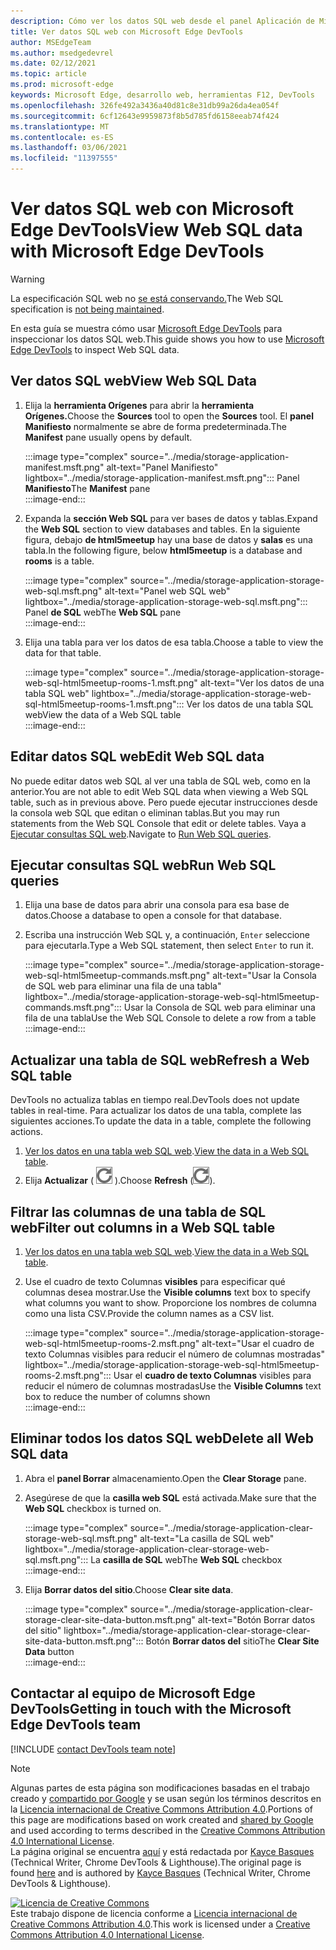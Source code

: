 ```yaml
---
description: Cómo ver los datos SQL web desde el panel Aplicación de Microsoft Edge DevTools.
title: Ver datos SQL web con Microsoft Edge DevTools
author: MSEdgeTeam
ms.author: msedgedevrel
ms.date: 02/12/2021
ms.topic: article
ms.prod: microsoft-edge
keywords: Microsoft Edge, desarrollo web, herramientas F12, DevTools
ms.openlocfilehash: 326fe492a3436a40d81c8e31db99a26da4ea054f
ms.sourcegitcommit: 6cf12643e9959873f8b5d785fd6158eeab74f424
ms.translationtype: MT
ms.contentlocale: es-ES
ms.lasthandoff: 03/06/2021
ms.locfileid: "11397555"
---
```

<!-- Copyright Kayce Basques 

   Licensed under the Apache License, Version 2.0 (the "License");
   you may not use this file except in compliance with the License.
   You may obtain a copy of the License at

       https://www.apache.org/licenses/LICENSE-2.0

   Unless required by applicable law or agreed to in writing, software
   distributed under the License is distributed on an "AS IS" BASIS,
   WITHOUT WARRANTIES OR CONDITIONS OF ANY KIND, either express or implied.
   See the License for the specific language governing permissions and
   limitations under the License.  -->

# <a name="view-web-sql-data-with-microsoft-edge-devtools"></a><span data-ttu-id="5f28e-104">Ver datos SQL web con Microsoft Edge DevTools</span><span class="sxs-lookup"><span data-stu-id="5f28e-104">View Web SQL data with Microsoft Edge DevTools</span></span>  

> [!WARNING]
> <span data-ttu-id="5f28e-105">La especificación SQL web no [se está conservando.][W3CWebSQLStatus]</span><span class="sxs-lookup"><span data-stu-id="5f28e-105">The Web SQL specification is [not being maintained][W3CWebSQLStatus].</span></span>  

<span data-ttu-id="5f28e-106">En esta guía se muestra cómo usar [Microsoft Edge DevTools][MicrosoftEdgeDevTools] para inspeccionar los datos SQL web.</span><span class="sxs-lookup"><span data-stu-id="5f28e-106">This guide shows you how to use [Microsoft Edge DevTools][MicrosoftEdgeDevTools] to inspect Web SQL data.</span></span>  

## <a name="view-web-sql-data"></a><span data-ttu-id="5f28e-107">Ver datos SQL web</span><span class="sxs-lookup"><span data-stu-id="5f28e-107">View Web SQL Data</span></span>  

1.  <span data-ttu-id="5f28e-108">Elija la **herramienta Orígenes** para abrir la **herramienta Orígenes.**</span><span class="sxs-lookup"><span data-stu-id="5f28e-108">Choose the **Sources** tool to open the **Sources** tool.</span></span>  <span data-ttu-id="5f28e-109">El **panel Manifiesto** normalmente se abre de forma predeterminada.</span><span class="sxs-lookup"><span data-stu-id="5f28e-109">The **Manifest** pane usually opens by default.</span></span>  
    
    :::image type="complex" source="../media/storage-application-manifest.msft.png" alt-text="Panel Manifiesto" lightbox="../media/storage-application-manifest.msft.png":::
       <span data-ttu-id="5f28e-111">Panel **Manifiesto**</span><span class="sxs-lookup"><span data-stu-id="5f28e-111">The **Manifest** pane</span></span>  
    :::image-end:::  
    
1.  <span data-ttu-id="5f28e-112">Expanda la **sección Web SQL** para ver bases de datos y tablas.</span><span class="sxs-lookup"><span data-stu-id="5f28e-112">Expand the **Web SQL** section to view databases and tables.</span></span>  <span data-ttu-id="5f28e-113">En la siguiente figura, debajo **de html5meetup** hay una base de datos y **salas** es una tabla.</span><span class="sxs-lookup"><span data-stu-id="5f28e-113">In the following figure, below **html5meetup** is a database and **rooms** is a table.</span></span>  
    
    :::image type="complex" source="../media/storage-application-storage-web-sql.msft.png" alt-text="Panel web SQL web" lightbox="../media/storage-application-storage-web-sql.msft.png":::
       <span data-ttu-id="5f28e-115">Panel **de SQL** web</span><span class="sxs-lookup"><span data-stu-id="5f28e-115">The **Web SQL** pane</span></span>  
    :::image-end:::  
    
1.  <span data-ttu-id="5f28e-116">Elija una tabla para ver los datos de esa tabla.</span><span class="sxs-lookup"><span data-stu-id="5f28e-116">Choose a table to view the data for that table.</span></span>  
    
    :::image type="complex" source="../media/storage-application-storage-web-sql-html5meetup-rooms-1.msft.png" alt-text="Ver los datos de una tabla SQL web" lightbox="../media/storage-application-storage-web-sql-html5meetup-rooms-1.msft.png":::
       <span data-ttu-id="5f28e-118">Ver los datos de una tabla SQL web</span><span class="sxs-lookup"><span data-stu-id="5f28e-118">View the data of a Web SQL table</span></span>  
    :::image-end:::  
    
## <a name="edit-web-sql-data"></a><span data-ttu-id="5f28e-119">Editar datos SQL web</span><span class="sxs-lookup"><span data-stu-id="5f28e-119">Edit Web SQL data</span></span>  

<span data-ttu-id="5f28e-120">No puede editar datos web SQL al ver una tabla de SQL web, como en la anterior.</span><span class="sxs-lookup"><span data-stu-id="5f28e-120">You are not able to edit Web SQL data when viewing a Web SQL table, such as in previous above.</span></span>  <span data-ttu-id="5f28e-121">Pero puede ejecutar instrucciones desde la consola web SQL que editan o eliminan tablas.</span><span class="sxs-lookup"><span data-stu-id="5f28e-121">But you may run statements from the Web SQL Console that edit or delete tables.</span></span>  <span data-ttu-id="5f28e-122">Vaya a [Ejecutar consultas SQL web](#run-web-sql-queries).</span><span class="sxs-lookup"><span data-stu-id="5f28e-122">Navigate to [Run Web SQL queries](#run-web-sql-queries).</span></span>  

## <a name="run-web-sql-queries"></a><span data-ttu-id="5f28e-123">Ejecutar consultas SQL web</span><span class="sxs-lookup"><span data-stu-id="5f28e-123">Run Web SQL queries</span></span>  

1.  <span data-ttu-id="5f28e-124">Elija una base de datos para abrir una consola para esa base de datos.</span><span class="sxs-lookup"><span data-stu-id="5f28e-124">Choose a database to open a console for that database.</span></span>  
1.  <span data-ttu-id="5f28e-125">Escriba una instrucción Web SQL y, a continuación, `Enter` seleccione para ejecutarla.</span><span class="sxs-lookup"><span data-stu-id="5f28e-125">Type a Web SQL statement, then select `Enter` to run it.</span></span>  
    
    :::image type="complex" source="../media/storage-application-storage-web-sql-html5meetup-commands.msft.png" alt-text="Usar la Consola de SQL web para eliminar una fila de una tabla" lightbox="../media/storage-application-storage-web-sql-html5meetup-commands.msft.png":::
       <span data-ttu-id="5f28e-127">Usar la Consola de SQL web para eliminar una fila de una tabla</span><span class="sxs-lookup"><span data-stu-id="5f28e-127">Use the Web SQL Console to delete a row from a table</span></span>  
    :::image-end:::  
    
## <a name="refresh-a-web-sql-table"></a><span data-ttu-id="5f28e-128">Actualizar una tabla de SQL web</span><span class="sxs-lookup"><span data-stu-id="5f28e-128">Refresh a Web SQL table</span></span>  

<span data-ttu-id="5f28e-129">DevTools no actualiza tablas en tiempo real.</span><span class="sxs-lookup"><span data-stu-id="5f28e-129">DevTools does not update tables in real-time.</span></span>  <span data-ttu-id="5f28e-130">Para actualizar los datos de una tabla, complete las siguientes acciones.</span><span class="sxs-lookup"><span data-stu-id="5f28e-130">To update the data in a table, complete the following actions.</span></span>  

1.  <span data-ttu-id="5f28e-131">[Ver los datos en una tabla web SQL web](#view-web-sql-data).</span><span class="sxs-lookup"><span data-stu-id="5f28e-131">[View the data in a Web SQL table](#view-web-sql-data).</span></span>  
1.  <span data-ttu-id="5f28e-132">Elija **Actualizar** \( ![ Actualizar ][ImageRefreshIcon] \).</span><span class="sxs-lookup"><span data-stu-id="5f28e-132">Choose **Refresh** \(![Refresh][ImageRefreshIcon]\).</span></span>  
    
## <a name="filter-out-columns-in-a-web-sql-table"></a><span data-ttu-id="5f28e-133">Filtrar las columnas de una tabla de SQL web</span><span class="sxs-lookup"><span data-stu-id="5f28e-133">Filter out columns in a Web SQL table</span></span>  

1.  <span data-ttu-id="5f28e-134">[Ver los datos en una tabla web SQL web](#view-web-sql-data).</span><span class="sxs-lookup"><span data-stu-id="5f28e-134">[View the data in a Web SQL table](#view-web-sql-data).</span></span>  
1.  <span data-ttu-id="5f28e-135">Use el cuadro de texto Columnas **visibles** para especificar qué columnas desea mostrar.</span><span class="sxs-lookup"><span data-stu-id="5f28e-135">Use the **Visible columns** text box to specify what columns you want to show.</span></span>  <span data-ttu-id="5f28e-136">Proporcione los nombres de columna como una lista CSV.</span><span class="sxs-lookup"><span data-stu-id="5f28e-136">Provide the column names as a CSV list.</span></span>  
    
    :::image type="complex" source="../media/storage-application-storage-web-sql-html5meetup-rooms-2.msft.png" alt-text="Usar el cuadro de texto Columnas visibles para reducir el número de columnas mostradas" lightbox="../media/storage-application-storage-web-sql-html5meetup-rooms-2.msft.png":::
       <span data-ttu-id="5f28e-138">Usar el **cuadro de texto Columnas** visibles para reducir el número de columnas mostradas</span><span class="sxs-lookup"><span data-stu-id="5f28e-138">Use the **Visible Columns** text box to reduce the number of columns shown</span></span>  
    :::image-end:::  
    
## <a name="delete-all-web-sql-data"></a><span data-ttu-id="5f28e-139">Eliminar todos los datos SQL web</span><span class="sxs-lookup"><span data-stu-id="5f28e-139">Delete all Web SQL data</span></span>  

1.  <span data-ttu-id="5f28e-140">Abra el **panel Borrar** almacenamiento.</span><span class="sxs-lookup"><span data-stu-id="5f28e-140">Open the **Clear Storage** pane.</span></span>  
1.  <span data-ttu-id="5f28e-141">Asegúrese de que la **casilla web SQL** está activada.</span><span class="sxs-lookup"><span data-stu-id="5f28e-141">Make sure that the **Web SQL** checkbox is turned on.</span></span>  
    
    :::image type="complex" source="../media/storage-application-clear-storage-web-sql.msft.png" alt-text="La casilla de SQL web" lightbox="../media/storage-application-clear-storage-web-sql.msft.png":::
       <span data-ttu-id="5f28e-143">La **casilla de SQL** web</span><span class="sxs-lookup"><span data-stu-id="5f28e-143">The **Web SQL** checkbox</span></span>  
    :::image-end:::  
    
1.  <span data-ttu-id="5f28e-144">Elija **Borrar datos del sitio**.</span><span class="sxs-lookup"><span data-stu-id="5f28e-144">Choose **Clear site data**.</span></span>  
    
    :::image type="complex" source="../media/storage-application-clear-storage-clear-site-data-button.msft.png" alt-text="Botón Borrar datos del sitio" lightbox="../media/storage-application-clear-storage-clear-site-data-button.msft.png":::
       <span data-ttu-id="5f28e-146">Botón **Borrar datos del** sitio</span><span class="sxs-lookup"><span data-stu-id="5f28e-146">The **Clear Site Data** button</span></span>  
    :::image-end:::  
    
## <a name="getting-in-touch-with-the-microsoft-edge-devtools-team"></a><span data-ttu-id="5f28e-147">Contactar al equipo de Microsoft Edge DevTools</span><span class="sxs-lookup"><span data-stu-id="5f28e-147">Getting in touch with the Microsoft Edge DevTools team</span></span>  

[!INCLUDE [contact DevTools team note](../includes/contact-devtools-team-note.md)]  

<!-- image links -->  

[ImageRefreshIcon]: ../media/refresh-icon.msft.png  

<!-- links -->  

[MicrosoftEdgeDevTools]: ../../devtools-guide-chromium/index.md "Herramientas de desarrollo de Microsoft Edge (Chromium) | Microsoft Docs"  

[W3CWebSQLStatus]: https://w3.org/TR/webdatabase/#status-of-this-document "Base de SQL web | W3C"  

> [!NOTE]
> <span data-ttu-id="5f28e-150">Algunas partes de esta página son modificaciones basadas en el trabajo creado y [compartido por Google][GoogleSitePolicies] y se usan según los términos descritos en la [Licencia internacional de Creative Commons Attribution 4.0][CCA4IL].</span><span class="sxs-lookup"><span data-stu-id="5f28e-150">Portions of this page are modifications based on work created and [shared by Google][GoogleSitePolicies] and used according to terms described in the [Creative Commons Attribution 4.0 International License][CCA4IL].</span></span>  
> <span data-ttu-id="5f28e-151">La página original se encuentra [aquí](https://developers.google.com/web/tools/chrome-devtools/storage/websql) y está redactada por [Kayce Basques][KayceBasques] \(Technical Writer, Chrome DevTools \& Lighthouse\).</span><span class="sxs-lookup"><span data-stu-id="5f28e-151">The original page is found [here](https://developers.google.com/web/tools/chrome-devtools/storage/websql) and is authored by [Kayce Basques][KayceBasques] \(Technical Writer, Chrome DevTools \& Lighthouse\).</span></span>  

[![Licencia de Creative Commons][CCby4Image]][CCA4IL]  
<span data-ttu-id="5f28e-153">Este trabajo dispone de licencia conforme a [Licencia internacional de Creative Commons Attribution 4.0][CCA4IL].</span><span class="sxs-lookup"><span data-stu-id="5f28e-153">This work is licensed under a [Creative Commons Attribution 4.0 International License][CCA4IL].</span></span>  

[CCA4IL]: https://creativecommons.org/licenses/by/4.0  
[CCby4Image]: https://i.creativecommons.org/l/by/4.0/88x31.png  
[GoogleSitePolicies]: https://developers.google.com/terms/site-policies  
[KayceBasques]: https://developers.google.com/web/resources/contributors/kaycebasques  
